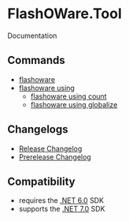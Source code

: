 # FlashOWare.Tool
Documentation

## Commands
- [flashoware](./commands/flashoware.md)
- [flashoware using](./commands/flashoware-using.md)
  - [flashoware using count](./commands/flashoware-using-count.md)
  - [flashoware using globalize](./commands/flashoware-using-globalize.md)

## Changelogs
- [Release Changelog](./CHANGELOG.md)
- [Prerelease Changelog](./CHANGELOG-Prerelease.md)

## Compatibility
- requires the [.NET 6.0](https://dotnet.microsoft.com/download/dotnet/6.0) SDK
- supports the [.NET 7.0](https://dotnet.microsoft.com/download/dotnet/7.0) SDK
